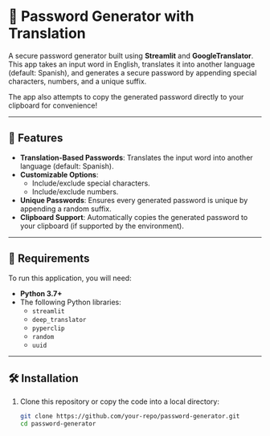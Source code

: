 # 🔐 Password Generator with Translation

A secure password generator built using **Streamlit** and **GoogleTranslator**. This app takes an input word in English, translates it into another language (default: Spanish), and generates a secure password by appending special characters, numbers, and a unique suffix. 

The app also attempts to copy the generated password directly to your clipboard for convenience!

---

## 🚀 Features
- **Translation-Based Passwords**: Translates the input word into another language (default: Spanish).
- **Customizable Options**: 
  - Include/exclude special characters.
  - Include/exclude numbers.
- **Unique Passwords**: Ensures every generated password is unique by appending a random suffix.
- **Clipboard Support**: Automatically copies the generated password to your clipboard (if supported by the environment).

---

## 📂 Requirements
To run this application, you will need:
- **Python 3.7+**
- The following Python libraries:
  - `streamlit`
  - `deep_translator`
  - `pyperclip`
  - `random`
  - `uuid`

---

## 🛠️ Installation
1. Clone this repository or copy the code into a local directory:
   ```bash
   git clone https://github.com/your-repo/password-generator.git
   cd password-generator
